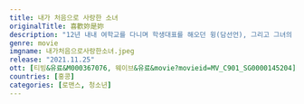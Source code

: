 ```yaml
---
title: 내가 처음으로 사랑한 소녀
originalTitle: 喜歡妳是妳
description: "12년 내내 여학교를 다니며 학생대표를 해오던 윙(담선언), 그리고 그녀의 유일한 친구 실비아(양시영). 두 사람은 어느 순간 친구 이상의 감정을 느끼고 특별한 시간들을 보내며 미래를 약속하지만, 곱지 않은 주변의 시선과 상황들로 결국 둘은 이별을 택한다. 몇 년의 시간이 흐른 어느 날, 각자의 삶을 살아가던 두 사람은 한 통의 전화로 다시 만나게 되는데.. 평생 함께하자던 소울메이트였던 그들, 그 때 너도 나와 같은 마음이었을까?"
genre: movie
imgname: 내가처음으로사랑한소녀.jpeg
release: "2021.11.25"
ott: [티빙&유료&M000367076, 웨이브&유료&movie?movieid=MV_C901_SG0000145204]
countries: [홍콩]
categories: [로맨스, 청소년]
---
```

